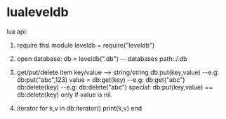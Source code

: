 # lualeveldb
lua api:
1. require thsi module
leveldb = require("leveldb")

2. open database:
db = leveldb(".db") -- databases path:./.db

3. get/put/delete item
key/value --> string/string
db:put(key,value) --e.g: db:put("abc",123)
value = db:get(key) --e.g: db:get("abc")
db:delete(key) --e.g: db:delete("abc")
special: db:put(key,value) == db:delete(key) only if value is nil.

4. iterator
for k,v in db:iterator()
	print(k,v)
end



